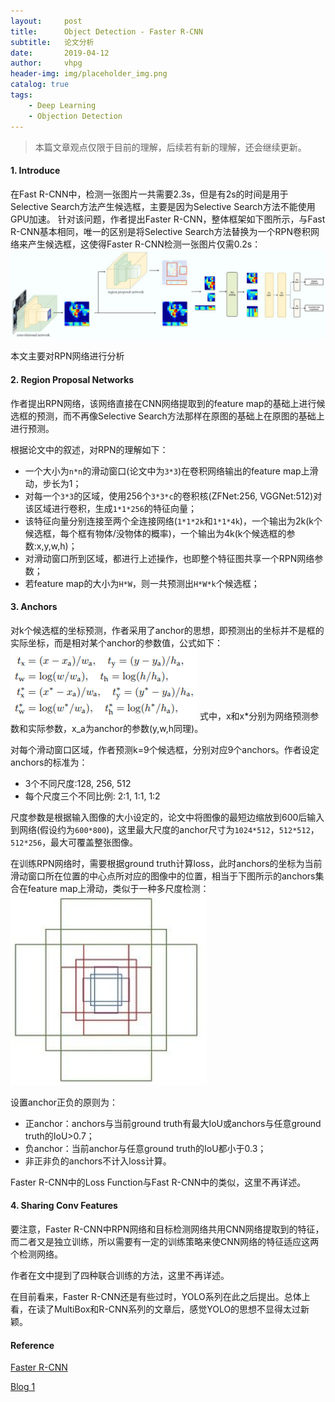 ```yaml
---
layout:     post
title:      Object Detection - Faster R-CNN
subtitle:   论文分析
date:       2019-04-12
author:     vhpg
header-img: img/placeholder_img.png
catalog: true
tags:
    - Deep Learning
    - Objection Detection
---
```

> 本篇文章观点仅限于目前的理解，后续若有新的理解，还会继续更新。


#### 1. Introduce
  在Fast R-CNN中，检测一张图片一共需要2.3s，但是有2s的时间是用于Selective Search方法产生候选框，主要是因为Selective Search方法不能使用GPU加速。
  针对该问题，作者提出Faster R-CNN，整体框架如下图所示，与Fast R-CNN基本相同，唯一的区别是将Selective Search方法替换为一个RPN卷积网络来产生候选框，这使得Faster R-CNN检测一张图片仅需0.2s：
  ![1_0cxB2pAxQ0A7AhTl-YT2JQ](/assets/1_0cxB2pAxQ0A7AhTl-YT2JQ.jpeg)

  本文主要对RPN网络进行分析

#### 2. Region Proposal Networks
  作者提出RPN网络，该网络直接在CNN网络提取到的feature map的基础上进行候选框的预测，而不再像Selective Search方法那样在原图的基础上在原图的基础上进行预测。

  根据论文中的叙述，对RPN的理解如下：
  * 一个大小为`n*n`的滑动窗口(论文中为`3*3`)在卷积网络输出的feature map上滑动，步长为1；
  * 对每一个`3*3`的区域，使用256个`3*3*c`的卷积核(ZFNet:256, VGGNet:512)对该区域进行卷积，生成`1*1*256`的特征向量；
  * 该特征向量分别连接至两个全连接网络(`1*1*2k`和`1*1*4k`)，一个输出为2k(k个候选框，每个框有物体/没物体的概率)，一个输出为4k(k个候选框的参数:x,y,w,h)；
  * 对滑动窗口所到区域，都进行上述操作，也即整个特征图共享一个RPN网络参数；
  * 若feature map的大小为`H*W`，则一共预测出`H*W*k`个候选框；

#### 3. Anchors
  对k个候选框的坐标预测，作者采用了anchor的思想，即预测出的坐标并不是框的实际坐标，而是相对某个anchor的参数值，公式如下：
  ![2019-04-12_105455](/assets/2019-04-12_105455.png)
  式中，x和x*分别为网络预测参数和实际参数，x_a为anchor的参数(y,w,h同理)。

  对每个滑动窗口区域，作者预测k=9个候选框，分别对应9个anchors。作者设定anchors的标准为：
  * 3个不同尺度:128, 256, 512
  * 每个尺度三个不同比例: 2:1, 1:1, 1:2

  尺度参数是根据输入图像的大小设定的，论文中将图像的最短边缩放到600后输入到网络(假设约为`600*800`)，这里最大尺度的anchor尺寸为`1024*512`，`512*512`，`512*256`，最大可覆盖整张图像。

  在训练RPN网络时，需要根据ground truth计算loss，此时anchors的坐标为当前滑动窗口所在位置的中心点所对应的图像中的位置，相当于下图所示的anchors集合在feature map上滑动，类似于一种多尺度检测：
  ![2019-04-12_112900](/assets/2019-04-12_112900.png)

  设置anchor正负的原则为：
  * 正anchor：anchors与当前ground truth有最大IoU或anchors与任意ground truth的IoU>0.7；
  * 负anchor：当前anchor与任意ground truth的IoU都小于0.3；
  * 非正非负的anchors不计入loss计算。

  Faster R-CNN中的Loss Function与Fast R-CNN中的类似，这里不再详述。

#### 4. Sharing Conv Features
  要注意，Faster R-CNN中RPN网络和目标检测网络共用CNN网络提取到的特征，而二者又是独立训练，所以需要有一定的训练策略来使CNN网络的特征适应这两个检测网络。

  作者在文中提到了四种联合训练的方法，这里不再详述。

  在目前看来，Faster R-CNN还是有些过时，YOLO系列在此之后提出。总体上看，在读了MultiBox和R-CNN系列的文章后，感觉YOLO的思想不显得太过新颖。

#### Reference
[Faster R-CNN](https://arxiv.org/pdf/1506.01497.pdf)

[Blog 1](https://medium.com/@jonathan_hui/what-do-we-learn-from-region-based-object-detectors-faster-r-cnn-r-fcn-fpn-7e354377a7c9)
